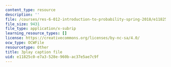 ```yaml
---
content_type: resource
description: ''
file: /courses/res-6-012-introduction-to-probability-spring-2018/e11825c0e7a3528e960bac37e5ae7c9f_2BttG14vI7c.vtt
file_size: 9431
file_type: application/x-subrip
learning_resource_types: []
license: https://creativecommons.org/licenses/by-nc-sa/4.0/
ocw_type: OCWFile
resourcetype: Other
title: 3play caption file
uid: e11825c0-e7a3-528e-960b-ac37e5ae7c9f
---
```

